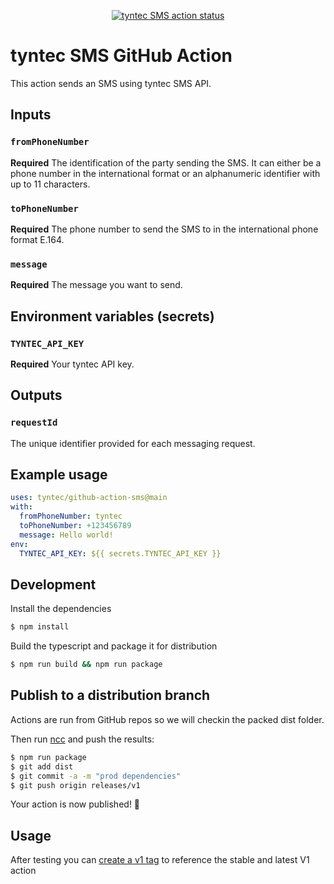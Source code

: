 <p align="center">
  <a href="https://github.com/tyntec/github-action-sms/actions"><img alt="tyntec SMS action status" src="https://github.com/tyntec/github-action-sms/workflows/Build/badge.svg"></a>
</p>

# tyntec SMS GitHub Action

This action sends an SMS using tyntec SMS API.

## Inputs

### `fromPhoneNumber`

**Required** The identification of the party sending the SMS. It can either be a phone number in the international format or an alphanumeric identifier with up to 11 characters.

### `toPhoneNumber`

**Required** The phone number to send the SMS to in the international phone format E.164.

### `message`

**Required** The message you want to send.

## Environment variables (secrets)

### `TYNTEC_API_KEY`

**Required** Your tyntec API key.

## Outputs

### `requestId`

The unique identifier provided for each messaging request.

## Example usage

```yaml
uses: tyntec/github-action-sms@main
with:
  fromPhoneNumber: tyntec
  toPhoneNumber: +123456789
  message: Hello world!
env:
  TYNTEC_API_KEY: ${{ secrets.TYNTEC_API_KEY }}
```

## Development

Install the dependencies  
```bash
$ npm install
```

Build the typescript and package it for distribution
```bash
$ npm run build && npm run package
```

## Publish to a distribution branch

Actions are run from GitHub repos so we will checkin the packed dist folder. 

Then run [ncc](https://github.com/zeit/ncc) and push the results:
```bash
$ npm run package
$ git add dist
$ git commit -a -m "prod dependencies"
$ git push origin releases/v1
```

Your action is now published! :rocket: 

## Usage

After testing you can [create a v1 tag](https://github.com/actions/toolkit/blob/master/docs/action-versioning.md) to reference the stable and latest V1 action
